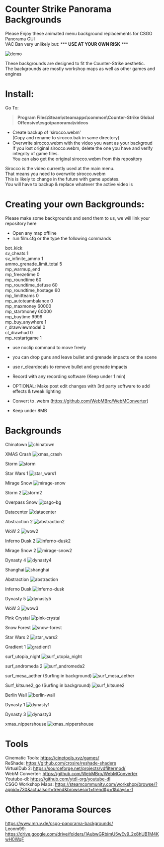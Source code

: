 # Counter Strike Panorama Backgrounds
Please Enjoy these animated menu background replacements for CSGO Panorama GUI   
VAC Ban very unlikely but: *** **USE AT YOUR OWN RISK** ***

![demo](https://user-images.githubusercontent.com/52842013/63408373-e254ff80-c3bc-11e9-8984-16edbc7fa1fb.gif)

These backgrounds are designed to fit the Counter-Strike aesthetic.  
The backgrounds are mostly workshop maps as well as other games and engines  

# Install:  
Go To:
>**Program Files\Steam\steamapps\common\Counter-Strike Global Offensive\csgo\panorama\videos**
- Create backup of 'sirocco.webm'  
(Copy and rename to sirocco.bak in same directory)  
- Overwrite sirocco.webm with the video you want as your backgroud  
If you lost original sirocco.webm, delete the one you have and verify integrity of game files.  
You can also get the original sirocco.webm from this repository  

Sirocco is the video currently used at the main menu.  
That means you need to overwrite sirocco.webm  
This is likely to change in the future with game updates.  
You will have to backup & replace whatever the active video is  

# Creating your own Backgrounds:
Please make some backgrounds and send them to us, we will link your repository here
- Open any map offline
- run film.cfg or the type the following commands  

bot_kick  
sv_cheats 1  
sv_infinite_ammo 1  
ammo_grenade_limit_total 5  
mp_warmup_end  
mp_freezetime 0  
mp_roundtime 60  
mp_roundtime_defuse 60  
mp_roundtime_hostage 60  
mp_limitteams 0  
mp_autoteambalance 0  
mp_maxmoney 60000  
mp_startmoney 60000  
mp_buytime 9999  
mp_buy_anywhere 1  
r_drawviewmodel 0  
cl_drawhud 0  
mp_restartgame 1  
  
- use noclip command to move freely
- you can drop guns and leave bullet and grenade impacts on the scene
- use r_cleardecals to remove bullet and grenade impacts

- Record with any recording software (Keep under 1 min)
- OPTIONAL: Make post edit changes with 3rd party software to add effects & tweak lighting
- Convert to .webm (https://github.com/WebMBro/WebMConverter)
- Keep under 8MB


# Backgrounds

Chinatown
![chinatown](https://user-images.githubusercontent.com/52842013/63229508-f9ce9580-c1ce-11e9-8612-bc7511aa70dc.PNG)

XMAS Crash
![xmas_crash](https://user-images.githubusercontent.com/52842013/63220860-dfa89f00-c15d-11e9-89f8-84b4dd16ebac.PNG)

Storm
![storm](https://user-images.githubusercontent.com/52842013/63394294-0ac50580-c38d-11e9-83d2-234162afb764.PNG)

Star Wars 1
![star_wars1](https://user-images.githubusercontent.com/52842013/63240845-738e6f80-c21f-11e9-87ce-053a599f3a6b.PNG)

Mirage Snow
![mirage-snow](https://user-images.githubusercontent.com/52842013/63220461-1da1c500-c156-11e9-9f76-1cf16a09f4ac.PNG)

Storm 2
![storm2](https://user-images.githubusercontent.com/52842013/63219681-12926900-c145-11e9-910d-1e71333bbb87.PNG)

Overpass Snow
![csgo-bg](https://user-images.githubusercontent.com/52842013/63206380-1492f400-c081-11e9-8b2f-448ca404183f.PNG)

Datacenter
![datacenter](https://user-images.githubusercontent.com/52842013/63219700-93516500-c145-11e9-837c-058c41ab2650.PNG)

Abstraction 2
![abstraction2](https://user-images.githubusercontent.com/52842013/63400961-aeb9ab80-c3a3-11e9-9d79-dd6ee00685d2.PNG)

WoW 2
![wow2](https://user-images.githubusercontent.com/52842013/63392610-7014f880-c385-11e9-81c9-631c16d14fb1.PNG)

Inferno Dusk 2
![inferno-dusk2](https://user-images.githubusercontent.com/52842013/63230666-df4fe880-c1dd-11e9-862b-3791ef344257.PNG)

Mirage Snow 2
![mirage-snow2](https://user-images.githubusercontent.com/52842013/63396351-c50c3b00-c394-11e9-9aa5-20057dfc7ff2.PNG)

Dynasty 4
![dynasty4](https://user-images.githubusercontent.com/52842013/63401911-0efe1c80-c3a7-11e9-8258-c04ec9beec1e.PNG)

Shanghai
![shanghai](https://user-images.githubusercontent.com/52842013/63403985-7c15b000-c3af-11e9-8be0-9e6067e1d000.PNG)

Abstraction
![abstraction](https://user-images.githubusercontent.com/52842013/63219722-1f638c80-c146-11e9-8380-6dd81dbc7cb5.PNG)

Inferno Dusk
![inferno-dusk](https://user-images.githubusercontent.com/52842013/63219738-79fce880-c146-11e9-9073-e2fd109ba861.PNG)

Dynasty 5
![dynasty5](https://user-images.githubusercontent.com/52842013/63471859-6bf8e180-c43e-11e9-8925-eb8a9b7198d3.PNG)

WoW 3
![wow3](https://user-images.githubusercontent.com/52842013/63471987-bbd7a880-c43e-11e9-9111-cdbc2c423014.PNG)

Pink Crystal
![pink-crystal](https://user-images.githubusercontent.com/52842013/63220090-47ef8480-c14e-11e9-897c-c74c713c18af.PNG)

Snow Forest
![snow-forest](https://user-images.githubusercontent.com/52842013/63220475-6d808c00-c156-11e9-947c-44dcf00a6bcf.PNG)

Star Wars 2
![star_wars2](https://user-images.githubusercontent.com/52842013/63394014-b66d5600-c38b-11e9-9a38-d55aaa96d683.PNG)

Gradient 1
![gradient1](https://user-images.githubusercontent.com/52842013/63393886-1dd6d600-c38b-11e9-898e-e00a10ad3ad2.PNG)

surf_utopia_night
![surf_utopia_night](https://user-images.githubusercontent.com/52842013/63472077-09ecac00-c43f-11e9-88ff-6d2f6328a1e3.PNG)

surf_andromeda 2
![surf_andromeda2](https://user-images.githubusercontent.com/52842013/63472183-53d59200-c43f-11e9-8793-784614e9139a.PNG)

surf_mesa_aether (Surfing in background)
![surf_mesa_aether](https://user-images.githubusercontent.com/52842013/63409159-9b680980-c3be-11e9-89b3-093ce5c15dc6.PNG)

Surf_kitsune2_go (Surfing in background)
![surf_kitsune2](https://user-images.githubusercontent.com/52842013/63394147-4ca17c00-c38c-11e9-9c91-9e811d932075.PNG)

Berlin Wall
![berlin-wall](https://user-images.githubusercontent.com/52842013/63394447-ad7d8400-c38d-11e9-989c-663955f9998e.PNG)

Dynasty 1
![dynasty1](https://user-images.githubusercontent.com/52842013/63401141-559e4780-c3a4-11e9-82fc-891a02fb31d5.PNG)

Dynasty 3
![dynasty3](https://user-images.githubusercontent.com/52842013/63401745-71a2e880-c3a6-11e9-8d16-80df1c6f5a8c.PNG)

xmas_nippershouse
![xmas_nippershouse](https://user-images.githubusercontent.com/52842013/63459878-5f1ac480-c423-11e9-9532-b49c4c6bb8fa.PNG)



# Tools  
Cinematic Tools: https://cinetools.xyz/games/  
ReShade: https://github.com/crosire/reshade-shaders  
VirtualDub 2: https://sourceforge.net/projects/vdfiltermod/  
WebM Converter: https://github.com/WebMBro/WebMConverter  
Youtube-dl: https://github.com/ytdl-org/youtube-dl  
CSGO Workshop Maps: https://steamcommunity.com/workshop/browse/?appid=730&actualsort=trend&browsesort=trend&p=1&days=-1  

# Other Panorama Sources  
https://www.mruy.de/csgo-panorama-backgrounds/  
Leonm99: https://drive.google.com/drive/folders/1AubwGRbimU5wEv9_2x8hUB1M4KwH0WqF  
